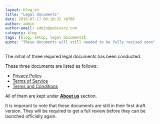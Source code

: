 ```yaml
---
layout: blog-en
title: "Legal documents"
date: 2016-07-17 06:10:32 +0700
author: admin
author-email: admin@pebinary.com
category: blog
tags: [blog, setup, legal documents]
quote: "These documents will still needed to be fully revised soon"
---
```

The initial of three required legal documents has been conducted.

These three documents are listed as follows:

- [Privacy Policy]
- [Terms of Service]
- [Terms and Conditions]

All of them are kept under [__About us__] section.

<!--more-->

It is imporant to note that these documents are still in their first draft version. They will be required to get a full review before they can be launched officially again.

[Privacy Policy]: /about/privacy.html
[Terms of Service]: /about/terms.html
[Terms and Conditions]: /about/tos.html
[__About us__]: /about/
